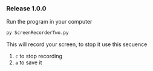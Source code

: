 ### Release 1.0.0
Run the program in your computer

```bash
py ScreenRecorderTwo.py
```

This will record your screen, to stop it use this secuence

1. `c` to stop recording
2. `a` to save it